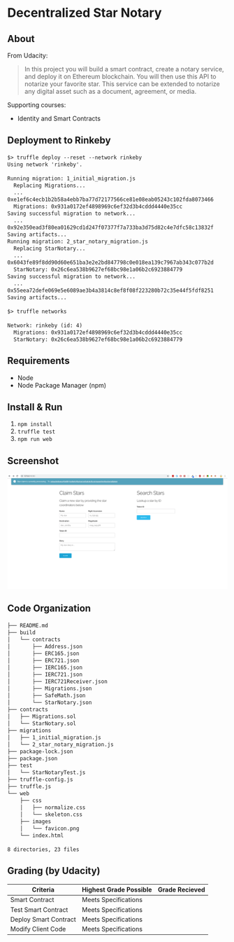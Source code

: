 Decentralized Star Notary
=========================

About
-----

From Udacity:
> In this project you will build a smart contract, create a notary service, and deploy it on Ethereum blockchain. You will then use this API to notarize your favorite star. This service can be extended to notarize any digital asset such as a document, agreement, or media.

Supporting courses:
* Identity and Smart Contracts

Deployment to Rinkeby
---------------------
```console
$> truffle deploy --reset --network rinkeby
Using network 'rinkeby'.

Running migration: 1_initial_migration.js
  Replacing Migrations...
  ... 0xe1ef6c4ecb1b2b58a4ebb7ba77d72177566ce81e08eab05243c102fda8073466
  Migrations: 0x931a0172ef4898969c6ef32d3b4cddd4440e35cc
Saving successful migration to network...
  ... 0x92e350ead3f80ea01629cd1d247f07377f7a733ba3d75d82c4e7dfc58c13832f
Saving artifacts...
Running migration: 2_star_notary_migration.js
  Replacing StarNotary...
  ... 0x6043fe89f8dd90d60e651ba3e2e2bd847798c0e018ea139c7967ab343c077b2d
  StarNotary: 0x26c6ea538b9627ef68bc98e1a06b2c6923884779
Saving successful migration to network...
  ... 0x55eea72defe069e5e6089ae3b4a3814c8ef8f08f223280b72c35e44f5fdf8251
Saving artifacts...

$> truffle networks

Network: rinkeby (id: 4)
  Migrations: 0x931a0172ef4898969c6ef32d3b4cddd4440e35cc
  StarNotary: 0x26c6ea538b9627ef68bc98e1a06b2c6923884779
```

Requirements
------------
* Node
* Node Package Manager (npm)

Install & Run
-------------
1. `npm install`
2. `truffle test`
3. `npm run web`

Screenshot
----------
![Web Screenshot](/web_screenshot.png?raw=true)

Code Organization
-----------------
```console
├── README.md
├── build
│   └── contracts
│       ├── Address.json
│       ├── ERC165.json
│       ├── ERC721.json
│       ├── IERC165.json
│       ├── IERC721.json
│       ├── IERC721Receiver.json
│       ├── Migrations.json
│       ├── SafeMath.json
│       └── StarNotary.json
├── contracts
│   ├── Migrations.sol
│   └── StarNotary.sol
├── migrations
│   ├── 1_initial_migration.js
│   └── 2_star_notary_migration.js
├── package-lock.json
├── package.json
├── test
│   └── StarNotaryTest.js
├── truffle-config.js
├── truffle.js
└── web
    ├── css
    │   ├── normalize.css
    │   └── skeleton.css
    ├── images
    │   └── favicon.png
    └── index.html

8 directories, 23 files
```

Grading (by Udacity)
--------------------

Criteria                  |Highest Grade Possible  |Grade Recieved
--------------------------|------------------------|--------------
Smart Contract            |Meets Specifications    |
Test Smart Contract       |Meets Specifications    |
Deploy Smart Contract     |Meets Specifications    |
Modify Client Code        |Meets Specifications    |
